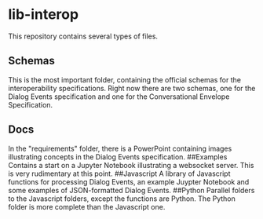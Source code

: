 # lib-interop
This repository contains several types of files.
## Schemas
This is the most important folder, containing the official schemas for the interoperability specifications. Right now there are two schemas, one for the Dialog Events specification and one for the Conversational Envelope Specification.
## Docs
In the "requirements" folder, there is a PowerPoint containing images illustrating concepts in the Dialog Events specification.
##Examples
Contains a start on a Jupyter Notebook illustrating a websocket server. This is very rudimentary at this point.
##Javascript
A library of Javascript functions for processing Dialog Events, an example Juypter Notebook and some examples of JSON-formatted Dialog Events.
##Python
Parallel folders to the Javascript folders, except the functions are Python. The Python folder is more complete than the Javascript one.
